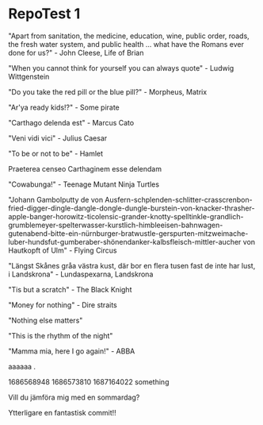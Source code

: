 # RepoTest 1

"Apart from sanitation, the medicine, education, wine, public order, roads, the fresh water system, and public health ... what have the Romans ever done for us?" - John Cleese, Life of Brian

"When you cannot think for yourself you can always quote" - Ludwig Wittgenstein

"Do you take the red pill or the blue pill?" - Morpheus, Matrix

"Ar'ya ready kids!?" - Some pirate

"Carthago delenda est" - Marcus Cato 

"Veni vidi vici" - Julius Caesar

"To be or not to be" - Hamlet

Praeterea censeo Carthaginem esse delendam

"Cowabunga!" - Teenage Mutant Ninja Turtles

"Johann Gambolputty de von Ausfern-schplenden-schlitter-crasscrenbon-fried-digger-dingle-dangle-dongle-dungle-burstein-von-knacker-thrasher-apple-banger-horowitz-ticolensic-grander-knotty-spelltinkle-grandlich-grumblemeyer-spelterwasser-kurstlich-himbleeisen-bahnwagen-gutenabend-bitte-ein-nürnburger-bratwustle-gerspurten-mitzweimache-luber-hundsfut-gumberaber-shönendanker-kalbsfleisch-mittler-aucher von Hautkopft of Ulm" - Flying Circus

"Längst Skånes gråa västra kust, där bor en flera tusen fast de inte har lust, i Landskrona" - Lundaspexarna, Landskrona

"Tis but a scratch" - The Black Knight

"Money for nothing" - Dire straits

"Nothing else matters"

"This is the rhythm of the night"

"Mamma mia, here I go again!" - ABBA


aaaaaa
.

1686568948
1686573810
1687164022
something

Vill du jämföra mig med en sommardag?

Ytterligare en fantastisk commit!!
